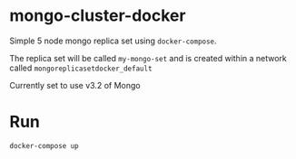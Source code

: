 # mongo-cluster-docker

Simple 5 node mongo replica set using `docker-compose`.

The replica set will be called `my-mongo-set` and is created within a network called `mongoreplicasetdocker_default`

Currently set to use v3.2 of Mongo


# Run

```
docker-compose up
```
